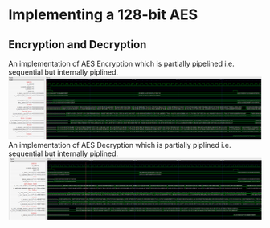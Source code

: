 # Implementing a 128-bit AES 
## Encryption and Decryption 
An implementation of AES Encryption which is partially pipelined i.e. sequential but internally piplined.
![Encryption](Encryption.png)
An implementation of AES Decryption which is partially piplined i.e. sequential but internally piplined.
![alt text](Decryption.png)